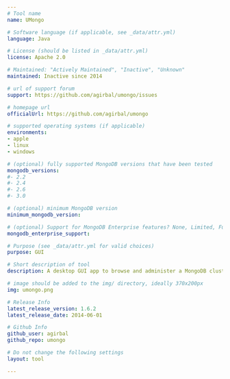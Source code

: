 ```yaml
---
# Tool name
name: UMongo

# Software language (if applicable, see _data/attr.yml)
language: Java

# License (should be listed in _data/attr.yml)
license: Apache 2.0

# Maintained: "Actively Maintained", "Inactive", "Unknown"
maintained: Inactive since 2014

# url of support forum
support: https://github.com/agirbal/umongo/issues

# homepage url
officialUrl: https://github.com/agirbal/umongo

# supported operating systems (if applicable)
environments:
- apple
- linux
- windows

# (optional) fully supported MongoDB versions that have been tested
mongodb_versions:
#- 2.2
#- 2.4
#- 2.6
#- 3.0

# (optional) minimum MongoDB version
minimum_mongodb_version:

# (optional) Support for MongoDB Enterprise features? None, Limited, Full
mongodb_enterprise_support: 

# Purpose (see _data/attr.yml for valid choices)
purpose: GUI

# Short description of tool
description: A desktop GUI app to browse and administer a MongoDB cluster.

# image should be added to the img/ directory, ideally 370x200px
img: umongo.png

# Release Info
latest_release_version: 1.6.2
latest_release_date: 2014-06-01

# Github Info
github_user: agirbal
github_repo: umongo

# Do not change the following settings
layout: tool

---
```


